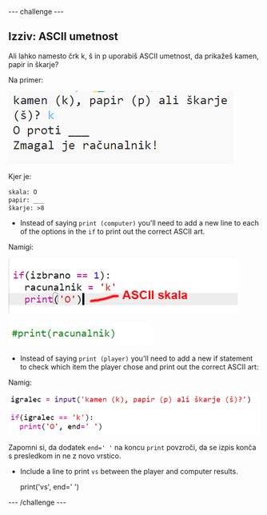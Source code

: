 \--- challenge \---

## Izziv: ASCII umetnost

Ali lahko namesto črk k, š in p uporabiš ASCII umetnost, da prikažeš kamen, papir in škarje?

Na primer:

![posnetek zaslona](images/rps-ascii-challenge.png)

Kjer je:

    skala: O
    papir: ___
    škarje: >8
    

+ Instead of saying `print (computer)` you'll need to add a new line to each of the options in the `if` to print out the correct ASCII art. 

Namigi:

![posnetek zaslona](images/rps-ascii-rock.png)

![posnetek zaslona](images/rps-comment-computer.png)

+ Instead of saying `print (player)` you'll need to add a new if statement to check which item the player chose and print out the correct ASCII art:

Namig:

![posnetek zaslona](images/rps-player-ascii.png)

Zapomni si, da dodatek `end=' '` na koncu `print` povzroči, da se izpis konča s presledkom in ne z novo vrstico.

+ Include a line to print `vs` between the player and computer results.

    print('vs', end=' ')
    

\--- /challenge \---
